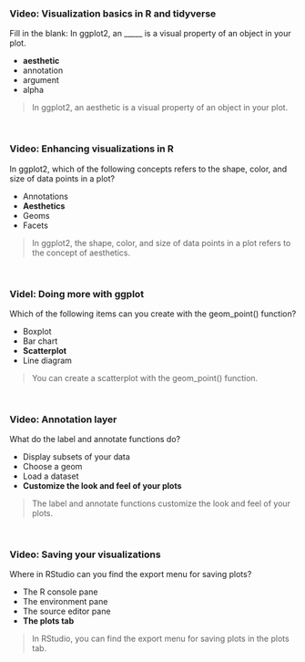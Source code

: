 ### Video: Visualization basics in R and tidyverse

Fill in the blank: In ggplot2, an _____ is a visual property of an object in your plot.

* **aesthetic**
* annotation
* argument
* alpha

> In ggplot2, an aesthetic is a visual property of an object in your plot.

&nbsp;

### Video: Enhancing visualizations in R

In ggplot2, which of the following concepts refers to the shape, color, and size of data points in a plot?  

* Annotations
* **Aesthetics**
* Geoms
* Facets

> In ggplot2, the shape, color, and size of data points in a plot refers to the concept of aesthetics. 

&nbsp;

### Videl: Doing more with ggplot

Which of the following items can you create with the geom_point() function?

* Boxplot
* Bar chart
* **Scatterplot**
* Line diagram 

> You can create a scatterplot with the geom_point() function.

&nbsp;

### Video: Annotation layer

What do the label and annotate functions do?

* Display subsets of your data 
* Choose a geom  
* Load a dataset  
* **Customize the look and feel of your plots**

> The label and annotate functions customize the look and feel of your plots.

&nbsp;

### Video: Saving your visualizations

Where in RStudio can you find the export menu for saving plots?

* The R console pane
* The environment pane 
* The source editor pane 
* **The plots tab** 

> In RStudio, you can find the export menu for saving plots in the plots tab. 


